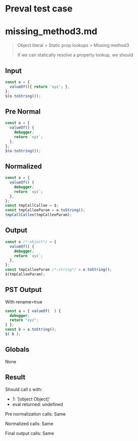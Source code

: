 # Preval test case

# missing_method3.md

> Object literal > Static prop lookups > Missing method3
>
> If we can statically resolve a property lookup, we should

## Input

`````js filename=intro
const o = {
  valueOf(){ return 'xyz'; },
};
$(o.toString());
`````

## Pre Normal


`````js filename=intro
const o = {
  valueOf() {
    debugger;
    return `xyz`;
  },
};
$(o.toString());
`````

## Normalized


`````js filename=intro
const o = {
  valueOf() {
    debugger;
    return `xyz`;
  },
};
const tmpCallCallee = $;
const tmpCalleeParam = o.toString();
tmpCallCallee(tmpCalleeParam);
`````

## Output


`````js filename=intro
const o /*:object*/ = {
  valueOf() {
    debugger;
    return `xyz`;
  },
};
const tmpCalleeParam /*:string*/ = o.toString();
$(tmpCalleeParam);
`````

## PST Output

With rename=true

`````js filename=intro
const a = { valueOf(  ) {
  debugger;
  return "xyz";
} };
const b = a.toString();
$( b );
`````

## Globals

None

## Result

Should call `$` with:
 - 1: '[object Object]'
 - eval returned: undefined

Pre normalization calls: Same

Normalized calls: Same

Final output calls: Same
